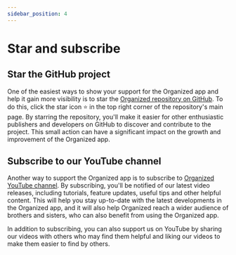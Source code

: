 ```yaml
---
sidebar_position: 4
---
```


# Star and subscribe

## Star the GitHub project

One of the easiest ways to show your support for the Organized app and help it gain more visibility is to star the [Organized repository on GitHub](https://github.com/sws2apps/organized-app). To do this, click the star icon ⭐️ in the top right corner of the repository's main page. By starring the repository, you'll make it easier for other enthusiastic publishers and developers on GitHub to discover and contribute to the project. This small action can have a significant impact on the growth and improvement of the Organized app. 

## Subscribe to our YouTube channel

Another way to support the Organized app is to subscribe to [Organized YouTube channel](https://www.youtube.com/@organized-app). By subscribing, you'll be notified of our latest video releases, including tutorials, feature updates, useful tips and other helpful content. This will help you stay up-to-date with the latest developments in the Organized app, and it will also help Organized reach a wider audience of brothers and sisters, who can also benefit from using the Organized app.

In addition to subscribing, you can also support us on YouTube by sharing our videos with others who may find them helpful and liking our videos to make them easier to find by others.